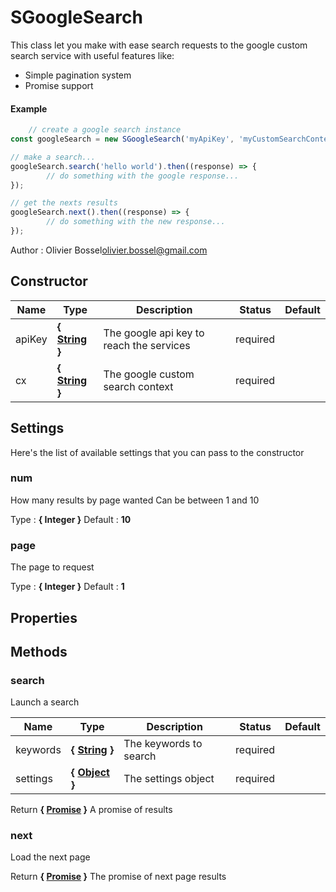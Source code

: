 
# SGoogleSearch
This class let you make with ease search requests to the google custom search service
with useful features like:
- Simple pagination system
- Promise support

#### Example
```js
	// create a google search instance
const googleSearch = new SGoogleSearch('myApiKey', 'myCustomSearchContextKey');

// make a search...
googleSearch.search('hello world').then((response) => {
		// do something with the google response...
});

// get the nexts results
googleSearch.next().then((response) => {
		// do something with the new response...
});

```
Author : Olivier Bossel<olivier.bossel@gmail.com>
## Constructor

Name  |  Type  |  Description  |  Status  |  Default
------------  |  ------------  |  ------------  |  ------------  |  ------------
apiKey  |  **{ <a class="link" href="https://developer.mozilla.org/fr/docs/Web/JavaScript/Reference/Objets_globaux/String" target="_blank" title="String">String</a> }**  |  The google api key to reach the services  |  required  |
cx  |  **{ <a class="link" href="https://developer.mozilla.org/fr/docs/Web/JavaScript/Reference/Objets_globaux/String" target="_blank" title="String">String</a> }**  |  The google custom search context  |  required  |


## Settings

Here's the list of available settings that you can pass to the constructor

### num

How many results by page wanted
Can be between 1 and 10

Type : **{ Integer }**
Default : **10**

### page

The page to request

Type : **{ Integer }**
Default : **1**

## Properties




## Methods


### search

Launch a search


Name  |  Type  |  Description  |  Status  |  Default
------------  |  ------------  |  ------------  |  ------------  |  ------------
keywords  |  **{ <a class="link" href="https://developer.mozilla.org/fr/docs/Web/JavaScript/Reference/Objets_globaux/String" target="_blank" title="String">String</a> }**  |  The keywords to search  |  required  |
settings  |  **{ <a class="link" href="https://developer.mozilla.org/fr/docs/Web/JavaScript/Reference/Objets_globaux/Object" target="_blank" title="Object">Object</a> }**  |  The settings object  |  required  |

Return **{ <a class="link" href="https://developer.mozilla.org/fr/docs/Web/JavaScript/Reference/Objets_globaux/Promise" target="_blank" title="Promise">Promise</a> }** A promise of results

### next

Load the next page

Return **{ <a class="link" href="https://developer.mozilla.org/fr/docs/Web/JavaScript/Reference/Objets_globaux/Promise" target="_blank" title="Promise">Promise</a> }** The promise of next page results